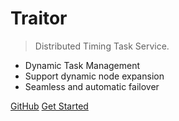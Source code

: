 # Traitor

> Distributed Timing Task Service.

- Dynamic Task Management
- Support dynamic node expansion
- Seamless and automatic failover

[GitHub](https://github.com/KaniuBillows/traitor/)
[Get Started](#getting-started)

